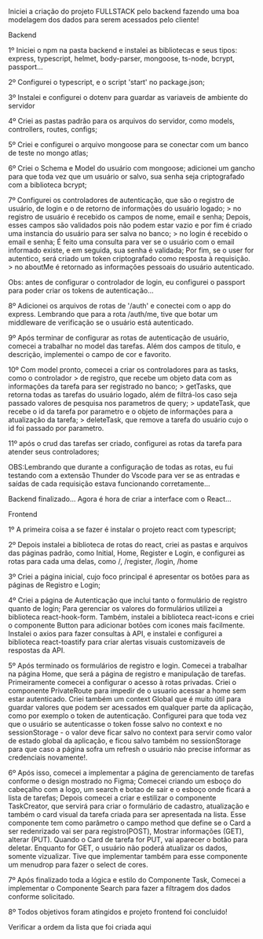 Iniciei a criação do projeto FULLSTACK pelo backend fazendo uma boa modelagem dos dados para serem acessados pelo cliente!

Backend

1º Iniciei o npm na pasta backend e instalei as bibliotecas e seus tipos: express, typescript, helmet, body-parser, mongoose, ts-node, bcrypt, passport...

2º Configurei o typescript, e o script 'start' no package.json;

3º Instalei e configurei o dotenv para guardar as variaveis de ambiente do servidor

4º Criei as pastas padrão para os arquivos do servidor, como models, controllers, routes, configs;

5º Criei e configurei o arquivo mongoose para se conectar com um banco de teste no mongo atlas;

6º Criei o Schema e Model do usuário com mongoose; adicionei um gancho para que toda vez que um usuário or salvo, sua senha seja criptografado com a biblioteca bcrypt;

7º Configurei os controladores de autenticação, que são o registro de usuário, de login e o de retorno de informações do usuário logado;
    > no registro de usuário é recebido os campos de nome, email e senha; Depois, esses campos são validados pois não podem estar vazio e por fim é criado uma instancia do usuário para ser salva no banco;
    > no login é recebido o email e senha; É feito uma consulta para ver se o usuário com o email informado existe, e em seguida, sua senha é validada; Por fim, se o user for autentico, será criado um token criptografado como resposta à requisição.
    > no aboutMe é retornado as informações pessoais do usuário autenticado.


Obs: antes de configurar o controlador de login, eu configurei o passport para poder criar os tokens de autenticação...

8º Adicionei os arquivos de rotas de '/auth' e conectei com o app do express. Lembrando que para a rota /auth/me, tive que botar um middleware de verificação se o usuário está autenticado.

9º Após terminar de configurar as rotas de autenticação de usuário, comecei a trabalhar no model das tarefas. Além dos campos de titulo, e descrição, implementei o campo de cor e favorito.

10º Com model pronto, comecei a criar os controladores para as tasks, como o controlador
    > de registro, que recebe um objeto data com as informações da tarefa para ser registrado no banco;
    > getTasks, que retorna todas as tarefas do usuário logado, além de filtrá-los caso seja passado valores de pesquisa nos parametros de query;
    > updateTask, que recebe o id da tarefa por parametro e o objeto de informações para a atualização da tarefa;
    > deleteTask, que remove a tarefa do usuário cujo o id foi passado por parametro.

11º após o crud das tarefas ser criado, configurei as rotas da tarefa para atender seus controladores;

OBS:Lembrando que durante a configuração de todas as rotas, eu fui testando com a extensão Thunder do Vscode para ver se as entradas e saídas de cada requisição estava funcionando corretamente...

Backend finalizado... Agora é hora de criar a interface com o React...


Frontend

1º A primeira coisa a se fazer é instalar o projeto react com typescript;

2º Depois instalei a biblioteca de rotas do react, criei as pastas e arquivos das páginas padrão, como Initial, Home, Register e Login, e configurei as rotas para cada uma delas, como /, /register, /login, /home

3º Criei a página inicial, cujo foco principal é apresentar os botões para as páginas de Registro e Login;

4º Criei a página de Autenticação que inclui tanto o formulário de registro quanto de login; Para gerenciar os valores do formulários utilizei a biblioteca react-hook-form. Também, instalei a biblioteca react-icons e criei o componente Button para adicionar botões com icones mais facilmente. Instalei o axios para fazer consultas à API, e instalei e configurei a biblioteca react-toastify para criar alertas visuais customizaveis de respostas da API.

5º Após terminado os formulários de registro e login. Comecei a trabalhar na página Home, que será a página de registro e manipulação de tarefas. Primeiramente comecei a configurar o acesso à rotas privadas. Criei o componente PrivateRoute para impedir de o usuario acessar a home sem estar autenticado. Criei também um context Global que é muito útil para guardar valores que podem ser acessados em qualquer parte da aplicação, como por exemplo o token de autenticação. Configurei para que toda vez que o usuário se autenticasse o token fosse salvo no context e no sessionStorage - o valor deve ficar salvo no context para servir como valor de estado global da aplicação, e ficou salvo também no sessionStorage para que caso a página sofra um refresh o usuário não precise informar as credenciais novamente!.

6º Após isso, comecei a implementar a página de gerenciamento de tarefas conforme o design mostrado no Figma; Comecei criando um esboço do cabeçalho com a logo, um search e botao de sair e o esboço onde ficará a lista de tarefas; Depois comecei a criar e estilizar o componente TaskCreator, que servirá para criar o formulário de cadastro, atualização e também o card visual da tarefa criada para ser apresentada na lista. Esse componente tem como parâmetro o campo method que define se o Card a ser redenrizado vai ser para registro(POST), Mostrar informações (GET), alterar (PUT). Quando o Card de tarefa for PUT, vai aparecer o botão para deletar. Enquanto for GET, o usuário não poderá atualizar os dados, somente vizualizar. Tive que implementar também para esse componente um menudrop para fazer o select de cores.

7º Após finalizado toda a lógica e estilo do Componente Task, Comecei a implementar o Componente Search para fazer a filtragem dos dados conforme solicitado. 

8º Todos objetivos foram atingidos e projeto frontend foi concluido!










Verificar a ordem da lista que foi criada aqui



